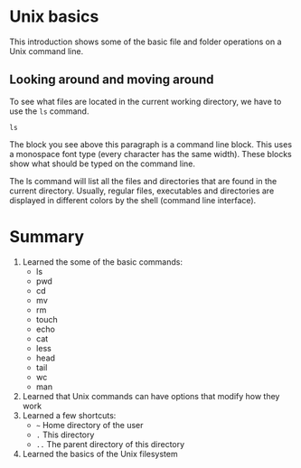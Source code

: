 # Unix basics
This introduction shows some of the basic file and folder operations
on a Unix command line.

## Looking around and moving around
To see what files are located in the current working directory, we
have to use the `ls` command.

    ls

The block you see above this paragraph is a command line block. This
uses a monospace font type (every character has the same width). These
blocks show what should be typed on the command line.

The ls command will list all the files and directories that are found
in the current directory. Usually, regular files, executables and
directories are displayed in different colors by the shell (command
line interface).

# Summary
1. Learned the some of the basic commands:
    - ls
	- pwd
	- cd
	- mv
	- rm
	- touch
	- echo
	- cat
	- less
	- head
	- tail
	- wc
	- man
2. Learned that Unix commands can have options that modify how they work
3. Learned a few shortcuts:
    - `~` Home directory of the user
	- `.` This directory
	- `..` The parent directory of this directory
4. Learned the basics of the Unix filesystem
